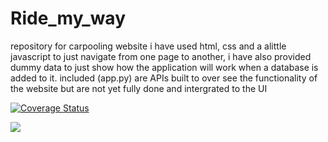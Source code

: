 # Ride_my_way
repository for carpooling website
i have used html, css and  a alittle javascript to just navigate from one page to another, i have also provided dummy data to just show how the application will work when a database is added to it.
included (app.py) are APIs built to over see the functionality of the website but are not yet fully done and intergrated to the UI





<a href='https://coveralls.io/github/kenneth051/Ride_my_way?branch=master'><img src='https://coveralls.io/repos/github/kenneth051/Ride_my_way/badge.svg?branch=master' alt='Coverage Status' /></a>

<a href="https://codeclimate.com/github/kenneth051/Ride_my_way/maintainability"><img src="https://api.codeclimate.com/v1/badges/5121dd921a17292f244d/maintainability" /></a>

